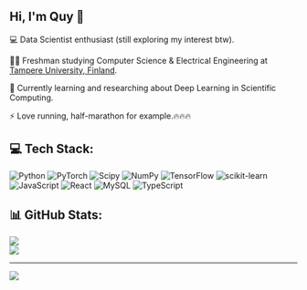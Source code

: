 ## Hi, I'm Quy 👋

💻 Data Scientist enthusiast (still exploring my interest btw).

🧑‍💻 Freshman studying Computer Science & Electrical Engineering at [Tampere University, Finland](https://www.youtube.com/watch?v=0m1c5nAUaqc&t=1s&ab_channel=AleksiHimself-VideosaboutFinland).

🎯 Currently learning and researching about Deep Learning in Scientific Computing.

⚡ Love running, half-marathon for example.🔥🔥🔥

<!--[![Quy's GitHub stats](https://github-readme-stats.vercel.app/api?username=minhquyminhquy)](https://github.com/anuraghazra/github-readme-stats)
![Anurag's GitHub stats](https://github-readme-stats.vercel.app/api?username=minhquyminhquy&show_icons=true&theme=radical) -->

## 💻 Tech Stack:
![Python](https://img.shields.io/badge/python-3670A0?style=for-the-badge&logo=python&logoColor=ffdd54) ![PyTorch](https://img.shields.io/badge/PyTorch-%23EE4C2C.svg?style=for-the-badge&logo=PyTorch&logoColor=white) ![Scipy](https://img.shields.io/badge/SciPy-%230C55A5.svg?style=for-the-badge&logo=scipy&logoColor=%white) ![NumPy](https://img.shields.io/badge/numpy-%23013243.svg?style=for-the-badge&logo=numpy&logoColor=white) ![TensorFlow](https://img.shields.io/badge/TensorFlow-%23FF6F00.svg?style=for-the-badge&logo=TensorFlow&logoColor=white) ![scikit-learn](https://img.shields.io/badge/scikit--learn-%23F7931E.svg?style=for-the-badge&logo=scikit-learn&logoColor=white) ![JavaScript](https://img.shields.io/badge/javascript-%23323330.svg?style=for-the-badge&logo=javascript&logoColor=%23F7DF1E) ![React](https://img.shields.io/badge/react-%2320232a.svg?style=for-the-badge&logo=react&logoColor=%2361DAFB) ![MySQL](https://img.shields.io/badge/mysql-4479A1.svg?style=for-the-badge&logo=mysql&logoColor=white) ![TypeScript](https://img.shields.io/badge/typescript-%23007ACC.svg?style=for-the-badge&logo=typescript&logoColor=white)
## 📊 GitHub Stats:

![](https://github-readme-streak-stats.herokuapp.com/?user=minhquyminhquy&theme=dark&hide_border=false)<br/>
![](https://github-readme-stats.vercel.app/api/top-langs/?username=minhquyminhquy&theme=dark&hide_border=false&include_all_commits=false&count_private=false&layout=compact)

---
[![](https://visitcount.itsvg.in/api?id=minhquyminhquy&icon=0&color=0)](https://visitcount.itsvg.in)

<!-- Proudly created with GPRM ( https://gprm.itsvg.in ) -->

<!--
**minhquyminhquy/minhquyminhquy** is a ✨ _special_ ✨ repository because its `README.md` (this file) appears on your GitHub profile.

Here are some ideas to get you started:

- 🔭 I’m currently working on ...
- 🌱 I’m currently learning ...
- 👯 I’m looking to collaborate on ...
- 🤔 I’m looking for help with ...
- 💬 Ask me about ...
- 📫 How to reach me: ...
- 😄 Pronouns: ...
- ⚡ Fun fact: ...
-->
